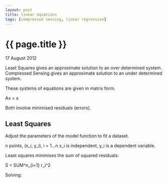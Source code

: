 ```yaml
---
layout: post
title: linear equations
tags: [compressed sensing, linear regression]
---
```


{{ page.title }}
================
<p class="meta">17 August 2012</p>

Least Squares gives an approximate solution to an over determined system.
Compressed Sensing gives an approximate solution to an under determined system.

These systems of equations are given in matrix form.

Ax = s

Both involve minimised residuals (errors).



Least Squares
-------------
Adjust the parameters of the model function to fit a dataset.

n points, (x_i, y_i), i = 1...n
x_i is independent, y_i is a dependent variable.

Least squares minimises the sum of squared residuals:

S = SUM^n_{i=1} r_i^2

Solving:


